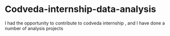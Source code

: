 # Codveda-internship-data-analysis
I had the opportunity to contribute to codveda internship , and I have done a number of analysis projects
